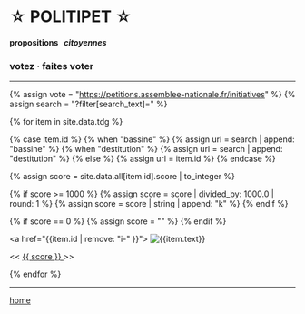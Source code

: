<div id="header" markdown="1" onclick="location.href='/'">

☆ POLITIPET ☆
=============

#### propositions   _citoyennes_

### votez · faites voter

</div>

----

<div id="contents">

{% assign vote = "https://petitions.assemblee-nationale.fr/initiatives" %}
{% assign search = "?filter[search_text]=" %}

{% for item in site.data.tdg %}

{% case item.id %}
  {% when "bassine" %} {% assign url = search | append: "bassine" %}
  {% when "destitution" %} {% assign url = search | append: "destitution" %}
  {% else %}           {% assign url = item.id %}
{% endcase %}

{% assign score = site.data.all[item.id].score | to_integer %}

{% if score >= 1000 %}
{% assign score = score | divided_by: 1000.0 | round: 1 %}
{% assign score = score | string | append: "k" %}
{% endif %}

{% if score == 0 %}
{% assign score = "" %}
{% endif %}

<div id="{{item.id | remove: "i-" }}">

<a href="{{item.id | remove: "i-" }}">
  <img alt="{{item.text}}" src="{{item.id}}.graph.png">
</a>

<div class="buttons">
<span class="button shifter bak">&lt;&lt;</span>
<span class="button score"><a href="{{vote}}/{{url}}">
{{ score }}
</a></span>
<span class="button shifter fwd">&gt;&gt;</span>
</div>

</div>

{% endfor %}

</div>

----

[home](/)

<script>
(function init_shifter() {

const c = document.getElementById("contents")

c.querySelectorAll(".shifter.fwd")
.forEach((butt) => {
	butt.onclick = function(ev) {
		c.appendChild(c.children[0])
	}
})

c.querySelectorAll(".shifter.bak")
.forEach((butt) => {
	butt.onclick = function(ev) {
		c.insertBefore(c.children[c.children.length-1], c.children[0])
	}
})

})()
</script>
